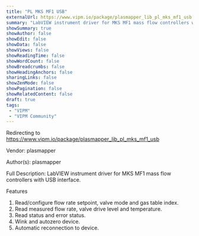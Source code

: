 ```yaml
---
title: "PL MKS MF1 USB"
externalUrl: https://www.vipm.io/package/plasmapper_lib_pl_mks_mf1_usb
summary: "LabVIEW instrument driver for MKS MF1 mass flow controllers with USB interface."
showSummary: true
showAuthor: false
showEdit: false
showData: false
showViews: false
showReadingTime: false
showWordCount: false
showBreadcrumbs: false
showHeadingAnchors: false
sharingLinks: false
showZenMode: false
showPagination: false
showRelatedContent: false
draft: true
tags:
 - "VIPM"
 - "VIPM Community"
---
```


Redirecting to https://www.vipm.io/package/plasmapper_lib_pl_mks_mf1_usb

Vendor: plasmapper

Author(s): plasmapper
 
Full Description:
LabVIEW instrument driver for MKS MF1 mass flow controllers with USB interface.

Features
1. Read/configure flow rate setpoint, valve mode and gas table index.
2. Read measured flow rate, valve drive level and temperature.
3. Read status and error status.
4. Wink and autozero device.
5. Automatic reconnection to device.